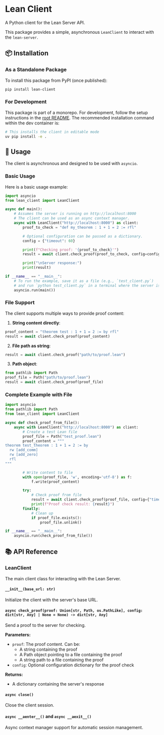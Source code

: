 # Lean Client

A Python client for the Lean Server API.

This package provides a simple, asynchronous `LeanClient` to interact with the `lean-server`.

## 📦 Installation

### As a Standalone Package

To install this package from PyPI (once published):

```bash
pip install lean-client
```

### For Development

This package is part of a monorepo. For development, follow the setup instructions in the [root README](../../README.md). The recommended installation command within the dev container is:

```bash
# This installs the client in editable mode
uv pip install -e .
```

## 🚀 Usage

The client is asynchronous and designed to be used with `asyncio`.

### Basic Usage

Here is a basic usage example:

```python
import asyncio
from lean_client import LeanClient

async def main():
    # Assumes the server is running on http://localhost:8000
    # The client can be used as an async context manager.
    async with LeanClient("http://localhost:8000") as client:
        proof_to_check = "def my_theorem : 1 + 1 = 2 := rfl"

        # Optional configuration can be passed as a dictionary.
        config = {"timeout": 60}

        print(f"Checking proof: '{proof_to_check}'")
        result = await client.check_proof(proof_to_check, config=config)

        print("\nServer response:")
        print(result)

if __name__ == "__main__":
    # To run the example, save it as a file (e.g., `test_client.py`)
    # and run `python test_client.py` in a terminal where the server is running.
    asyncio.run(main())
```

### File Support

The client supports multiple ways to provide proof content:

1. **String content directly**:

```python
proof_content = "theorem test : 1 + 1 = 2 := by rfl"
result = await client.check_proof(proof_content)
```

2. **File path as string**:

```python
result = await client.check_proof("path/to/proof.lean")
```

3. **Path object**:

```python
from pathlib import Path
proof_file = Path("path/to/proof.lean")
result = await client.check_proof(proof_file)
```

### Complete Example with File

```python
import asyncio
from pathlib import Path
from lean_client import LeanClient

async def check_proof_from_file():
    async with LeanClient("http://localhost:8000") as client:
        # Create a test Lean file
        proof_file = Path("test_proof.lean")
        proof_content = """
theorem test_theorem : 1 + 1 = 2 := by
  rw [add_comm]
  rw [add_zero]
  rfl
"""

        # Write content to file
        with open(proof_file, 'w', encoding='utf-8') as f:
            f.write(proof_content)

        try:
            # Check proof from file
            result = await client.check_proof(proof_file, config={"timeout": 30})
            print(f"Proof check result: {result}")
        finally:
            # Clean up
            if proof_file.exists():
                proof_file.unlink()

if __name__ == "__main__":
    asyncio.run(check_proof_from_file())
```

## 📚 API Reference

### LeanClient

The main client class for interacting with the Lean Server.

#### `__init__(base_url: str)`

Initialize the client with the server's base URL.

#### `async check_proof(proof: Union[str, Path, os.PathLike], config: dict[str, Any] | None = None) -> dict[str, Any]`

Send a proof to the server for checking.

**Parameters:**

- `proof`: The proof content. Can be:
  - A string containing the proof
  - A Path object pointing to a file containing the proof
  - A string path to a file containing the proof
- `config`: Optional configuration dictionary for the proof check

**Returns:**

- A dictionary containing the server's response

#### `async close()`

Close the client session.

#### `async __aenter__()` and `async __aexit__()`

Async context manager support for automatic session management.
